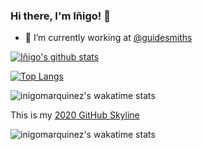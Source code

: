 ### Hi there, I'm Iñigo! 👋

- 🔭 I’m currently working at [@guidesmiths](https://github.com/guidesmiths)

[![Iñigo's github stats](https://github-readme-stats.vercel.app/api?username=inigomarquinez&count_private=true&show_icons=true)](https://github.com/anuraghazra/github-readme-stats)

[![Top Langs](https://github-readme-stats.vercel.app/api/top-langs/?username=inigomarquinez)](https://github.com/anuraghazra/github-readme-stats)

![inigomarquinez's wakatime stats](https://github-readme-stats.vercel.app/api/wakatime?username=inigomarquinez)

This is my [2020 GitHub Skyline](https://skyline.github.com/inigomarquinez/2020)

![inigomarquinez's wakatime stats](https://wakatime.com/share/@inigomarquinez/c794cf97-1875-41d1-93ca-f81f743dbab0.svg)

<!--
**inigomarquinez/inigomarquinez** is a ✨ _special_ ✨ repository because its `README.md` (this file) appears on your GitHub profile.

Here are some ideas to get you started:

- 🔭 I’m currently working on ...
- 🌱 I’m currently learning ...
- 👯 I’m looking to collaborate on ...
- 🤔 I’m looking for help with ...
- 💬 Ask me about ...
- 📫 How to reach me: ...
- 😄 Pronouns: ...
- ⚡ Fun fact: ...
-->
